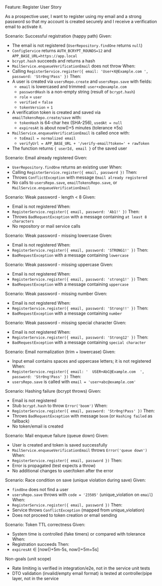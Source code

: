Feature: Register
User Story

As a prospective user, I want to register using my email and a strong password so that my account is created securely and I receive a verification email to activate it.

Scenario: Successful registration (happy path)
Given:
- The email is not registered (`UserRepository.findOne` returns `null`)
- `ConfigService` returns `AUTH_BCRYPT_ROUNDS=12` and `APP_BASE_URL=https://app.local`
- `bcrypt.hash` succeeds and returns a hash
- `MailService.enqueueVerificationEmail` does not throw
When:
- Calling `RegisterService.register({ email: 'User+X@Example.com ', password: 'Str0ng!Pass' })`
Then:
- A user is created via `usersRepo.create` and `usersRepo.save` with fields:
  - `email` is lowercased and trimmed: `user+x@example.com`
  - `passwordHash` is a non-empty string (result of `bcrypt.hash`)
  - `role` = `user`
  - `verified` = `false`
  - `tokenVersion` = `1`
- A verification token is created and saved via `emailTokensRepo.create/save` with:
  - `tokenHash` is 64-char hex (SHA-256), `usedAt = null`
  - `expiresAt` is about now()+5 minutes (tolerance ±5s)
- `MailService.enqueueVerificationEmail` is called once with:
  - `toEmail = normalized email`
  - `verifyUrl = APP_BASE_URL + '/verify-email?token=' + rawToken`
- The function returns `{ userId, email }` of the saved user

Scenario: Email already registered
Given:
- `UserRepository.findOne` returns an existing user
When:
- Calling `RegisterService.register({ email, password })`
Then:
- Throws `ConflictException` with message `Email already registered`
- No calls to `usersRepo.save`, `emailTokensRepo.save`, or `MailService.enqueueVerificationEmail`

Scenario: Weak password - length < 8
Given:
- Email is not registered
When:
- `RegisterService.register({ email, password: 'Ab1!' })`
Then:
- Throws `BadRequestException` with a message containing `at least 8 characters`
- No repository or mail service calls

Scenario: Weak password - missing lowercase
Given:
- Email is not registered
When:
- `RegisterService.register({ email, password: 'STRONG1!' })`
Then:
- `BadRequestException` with a message containing `lowercase`

Scenario: Weak password - missing uppercase
Given:
- Email is not registered
When:
- `RegisterService.register({ email, password: 'strong1!' })`
Then:
- `BadRequestException` with a message containing `uppercase`

Scenario: Weak password - missing number
Given:
- Email is not registered
When:
- `RegisterService.register({ email, password: 'Strong!!' })`
Then:
- `BadRequestException` with a message containing `number`

Scenario: Weak password - missing special character
Given:
- Email is not registered
When:
- `RegisterService.register({ email, password: 'Strong12' })`
Then:
- `BadRequestException` with a message containing `special character`

Scenario: Email normalization (trim + lowercase)
Given:
- Input email contains spaces and uppercase letters; it is not registered
When:
- `RegisterService.register({ email: '  USER+AbC@Example.com  ', password: 'Str0ng!Pass' })`
Then:
- `usersRepo.save` is called with `email = 'user+abc@example.com'`

Scenario: Hashing failure (bcrypt throws)
Given:
- Email is not registered
- Stub `bcrypt.hash` to throw `Error('boom')`
When:
- `RegisterService.register({ email, password: 'Str0ng!Pass' })`
Then:
- Throws `BadRequestException` with message `boom` (or `Hashing failed` as fallback)
- No token/email is created

Scenario: Mail enqueue failure (queue down)
Given:
- User is created and token is saved successfully
- `MailService.enqueueVerificationEmail` throws `Error('queue down')`
When:
- `RegisterService.register({ email, password })`
Then:
- Error is propagated (test expects a throw)
- No additional changes to user/token after the error

Scenario: Race condition on save (unique violation during save)
Given:
- `findOne` does not find a user
- `usersRepo.save` throws with `code = '23505'` (unique_violation on `email`)
When:
- `RegisterService.register({ email, password })`
Then:
- Service throws `ConflictException` (mapped from unique_violation)
- Does not proceed to token creation or email sending

Scenario: Token TTL correctness
Given:
- System time is controlled (fake timers) or compared with tolerance
When:
- Registration succeeds
Then:
- `expiresAt` ∈ [now()+5m-5s, now()+5m+5s]

Non-goals (unit scope)
- Rate limiting is verified in integration/e2e, not in the service unit tests
- DTO validation (invalid/empty email format) is tested at controller/pipe layer, not in the service